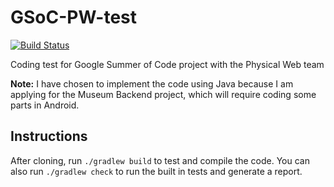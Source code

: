 # GSoC-PW-test
[![Build Status](https://travis-ci.org/mkyl/GSoC-PW-test.svg?branch=master)](https://travis-ci.org/mkyl/GSoC-PW-test)

Coding test for Google Summer of Code project with the Physical Web team

**Note:** I have chosen to implement the code using Java because I am applying for the Museum Backend project, which will require coding some parts in Android.

## Instructions
After cloning, run `./gradlew build` to test and compile the code. You can also run `./gradlew check` to run the built in tests and generate a report.
